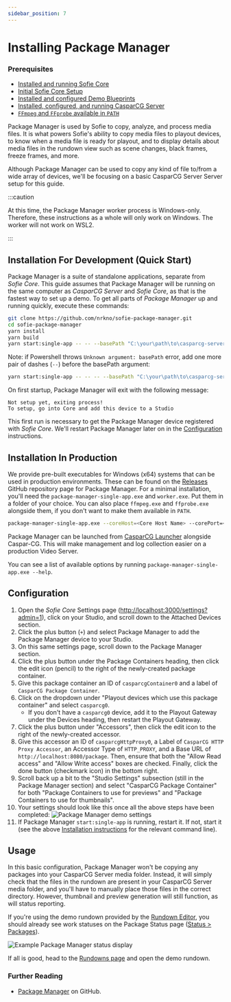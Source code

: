 ```yaml
---
sidebar_position: 7
---
```


# Installing Package Manager

### Prerequisites

- [Installed and running Sofie&nbsp;Core](installing-sofie-server-core)
- [Initial Sofie&nbsp;Core Setup](initial-sofie-core-setup)
- [Installed and configured Demo Blueprints](https://github.com/SuperFlyTV/sofie-demo-blueprints)
- [Installed, configured, and running CasparCG&nbsp;Server](installing-connections-and-additional-hardware/casparcg-server-installation)
- [`FFmpeg` and `FFprobe` available in `PATH`](installing-connections-and-additional-hardware/ffmpeg-installation)

Package Manager is used by Sofie to copy, analyze, and process media files. It is what powers Sofie's ability to copy media files to playout devices, to know when a media file is ready for playout, and to display details about media files in the rundown view such as scene changes, black frames, freeze frames, and more.

Although Package Manager can be used to copy any kind of file to/from a wide array of devices, we'll be focusing on a basic CasparCG&nbsp;Server Server setup for this guide.

:::caution

At this time, the Package Manager worker process is Windows-only. Therefore, these instructions as a whole will only work on Windows. The worker will not work on WSL2.

:::

## Installation For Development (Quick Start)

Package Manager is a suite of standalone applications, separate from _Sofie&nbsp;Core_. This guide assumes that Package Manager will be running on the same computer as _CasparCG&nbsp;Server_ and _Sofie&nbsp;Core_, as that is the fastest way to set up a demo. To get all parts of _Package Manager_ up and running quickly, execute these commands:

```bash
git clone https://github.com/nrkno/sofie-package-manager.git
cd sofie-package-manager
yarn install
yarn build
yarn start:single-app -- -- --basePath "C:\your\path\to\casparcg-server\media-folder (i.e. sofie-demo-media)"
```

Note: if Powershell throws `Unknown argument: basePath` error, add one more pair of dashes (`--`) before the basePath argument:

```bash
yarn start:single-app -- -- -- --basePath "C:\your\path\to\casparcg-server\media-folder (i.e. sofie-demo-media)"
```

On first startup, Package Manager will exit with the following message:

```
Not setup yet, exiting process!
To setup, go into Core and add this device to a Studio
```

This first run is necessary to get the Package Manager device registered with _Sofie&nbsp;Core_. We'll restart Package Manager later on in the [Configuration](#configuration) instructions.


## Installation In Production

We provide pre-built executables for Windows (x64) systems that can be used in production environments. These can be found on the [Releases](https://github.com/nrkno/sofie-package-manager/releases) GitHub repository page for Package Manager. For a minimal installation, you'll need the `package-manager-single-app.exe` and `worker.exe`. Put them in a folder of your choice. You can also place `ffmpeg.exe` and `ffprobe.exe` alongside them, if you don't want to make them available in `PATH`.

```bash
package-manager-single-app.exe --coreHost=<Core Host Name> --corePort=<Core HTTP(S) port> --deviceId=<Peripheral Device Id> --deviceToken=<Peripheral Device Token/Password>
```

Package Manager can be launched from [CasparCG Launcher](./installing-connections-and-additional-hardware/casparcg-server-installation#installing-the-casparcg-launcher) alongside Caspar-CG. This will make management and log collection easier on a production Video Server.

You can see a list of available options by running `package-manager-single-app.exe --help`.

## Configuration

1. Open the _Sofie&nbsp;Core_ Settings page ([http://localhost:3000/settings?admin=1](http://localhost:3000/settings?admin=1)), click on your Studio, and scroll down to the Attached Devices section.
1. Click the plus button (`+`) and select Package Manager to add the Package Manager device to your Studio.
1. On this same settings page, scroll down to the Package Manager section.
1. Click the plus button under the Package Containers heading, then click the edit icon (pencil) to the right of the newly-created package container.
1. Give this package container an ID of `casparcgContainer0` and a label of `CasparCG Package Container`.
1. Click on the dropdown under "Playout devices which use this package container" and select `casparcg0`.
   - If you don't have a `casparcg0` device, add it to the Playout Gateway under the Devices heading, then restart the Playout Gateway.
1. Click the plus button under "Accessors", then click the edit icon to the right of the newly-created accessor.
1. Give this accessor an ID of `casparcgHttpProxy0`, a Label of `CasparCG HTTP Proxy Accessor`, an Accessor Type of `HTTP_PROXY`, and a Base URL of `http://localhost:8080/package`. Then, ensure that both the "Allow Read access" and "Allow Write access" boxes are checked. Finally, click the done button (checkmark icon) in the bottom right.
1. Scroll back up a bit to the "Studio Settings" subsection (still in the Package Manager section) and select "CasparCG Package Container" for both "Package Containers to use for previews" and "Package Containers to use for thumbnails".
1. Your settings should look like this once all the above steps have been completed:
   ![Package Manager demo settings](/img/docs/Package_Manager_demo_settings.png)
1. If Package Manager `start:single-app` is running, restart it. If not, start it (see the above [Installation instructions](#installation-quick-start) for the relevant command line).

## Usage

In this basic configuration, Package Manager won't be copying any packages into your CasparCG&nbsp;Server media folder. Instead, it will simply check that the files in the rundown are present in your CasparCG&nbsp;Server media folder, and you'll have to manually place those files in the correct directory. However, thumbnail and preview generation will still function, as will status reporting.

If you're using the demo rundown provided by the [Rundown Editor](rundown-editor), you should already see work statuses on the Package Status page ([Status > Packages](http://localhost:3000/status/expected-packages)).

![Example Package Manager status display](/img/docs/Package_Manager_status_example.jpg)

If all is good, head to the [Rundowns page](http://localhost:3000/rundowns) and open the demo rundown.

### Further Reading

- [Package Manager](https://github.com/nrkno/sofie-package-manager) on GitHub.
